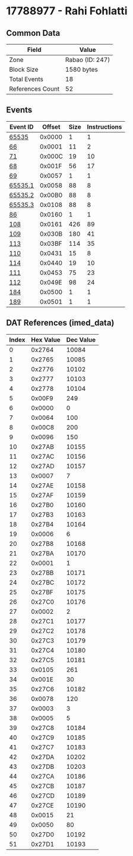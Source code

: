 # 17788977 - Rahi Fohlatti

## Common Data

| Field            | Value           |
|------------------|-----------------|
| Zone             | Rabao (ID: 247) |
| Block Size       | 1580 bytes      |
| Total Events     | 18              |
| References Count | 52              |

## Events

| Event ID                | Offset   |   Size |   Instructions |
|-------------------------|----------|--------|----------------|
| [65535](./65535.md)     | 0x0000   |      1 |              1 |
| [66](./66.md)           | 0x0001   |     11 |              2 |
| [71](./71.md)           | 0x000C   |     19 |             10 |
| [68](./68.md)           | 0x001F   |     56 |             17 |
| [69](./69.md)           | 0x0057   |      1 |              1 |
| [65535.1](./65535.1.md) | 0x0058   |     88 |              8 |
| [65535.2](./65535.2.md) | 0x00B0   |     88 |              8 |
| [65535.3](./65535.3.md) | 0x0108   |     88 |              8 |
| [86](./86.md)           | 0x0160   |      1 |              1 |
| [108](./108.md)         | 0x0161   |    426 |             89 |
| [109](./109.md)         | 0x030B   |    180 |             41 |
| [113](./113.md)         | 0x03BF   |    114 |             35 |
| [110](./110.md)         | 0x0431   |     15 |              8 |
| [114](./114.md)         | 0x0440   |     19 |             10 |
| [111](./111.md)         | 0x0453   |     75 |             23 |
| [112](./112.md)         | 0x049E   |     98 |             24 |
| [184](./184.md)         | 0x0500   |      1 |              1 |
| [189](./189.md)         | 0x0501   |      1 |              1 |

## DAT References (imed_data)

|   Index | Hex Value   |   Dec Value |
|---------|-------------|-------------|
|       0 | 0x2764      |       10084 |
|       1 | 0x2765      |       10085 |
|       2 | 0x2776      |       10102 |
|       3 | 0x2777      |       10103 |
|       4 | 0x2778      |       10104 |
|       5 | 0x00F9      |         249 |
|       6 | 0x0000      |           0 |
|       7 | 0x0064      |         100 |
|       8 | 0x00C8      |         200 |
|       9 | 0x0096      |         150 |
|      10 | 0x27AB      |       10155 |
|      11 | 0x27AC      |       10156 |
|      12 | 0x27AD      |       10157 |
|      13 | 0x0007      |           7 |
|      14 | 0x27AE      |       10158 |
|      15 | 0x27AF      |       10159 |
|      16 | 0x27B0      |       10160 |
|      17 | 0x27B3      |       10163 |
|      18 | 0x27B4      |       10164 |
|      19 | 0x0006      |           6 |
|      20 | 0x27B8      |       10168 |
|      21 | 0x27BA      |       10170 |
|      22 | 0x0001      |           1 |
|      23 | 0x27BB      |       10171 |
|      24 | 0x27BC      |       10172 |
|      25 | 0x27BF      |       10175 |
|      26 | 0x27C0      |       10176 |
|      27 | 0x0002      |           2 |
|      28 | 0x27C1      |       10177 |
|      29 | 0x27C2      |       10178 |
|      30 | 0x27C3      |       10179 |
|      31 | 0x27C4      |       10180 |
|      32 | 0x27C5      |       10181 |
|      33 | 0x0105      |         261 |
|      34 | 0x001E      |          30 |
|      35 | 0x27C6      |       10182 |
|      36 | 0x0078      |         120 |
|      37 | 0x0003      |           3 |
|      38 | 0x0005      |           5 |
|      39 | 0x27C8      |       10184 |
|      40 | 0x27C9      |       10185 |
|      41 | 0x27C7      |       10183 |
|      42 | 0x27DA      |       10202 |
|      43 | 0x27DB      |       10203 |
|      44 | 0x27CA      |       10186 |
|      45 | 0x27CB      |       10187 |
|      46 | 0x27CD      |       10189 |
|      47 | 0x27CE      |       10190 |
|      48 | 0x0015      |          21 |
|      49 | 0x0050      |          80 |
|      50 | 0x27D0      |       10192 |
|      51 | 0x27D1      |       10193 |
